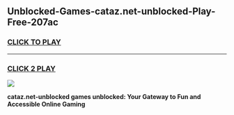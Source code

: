 
## Unblocked-Games-cataz.net-unblocked-Play-Free-207ac
<h3>
<a href="https://premium76.site?title=cataz.net-unblocked&ref=21A">CLICK TO PLAY</a></h3>
<hr>

<h3>
<a href="https://premium76.site?title=cataz.net-unblocked&ref=21A">CLICK 2 PLAY</a>
  
</h3>

<a href="https://premium76.site?title=cataz.net-unblocked&ref=21A"><img src="https://clearcache.store/games.png"></a>


**cataz.net-unblocked games unblocked: Your Gateway to Fun and Accessible Online Gaming**
